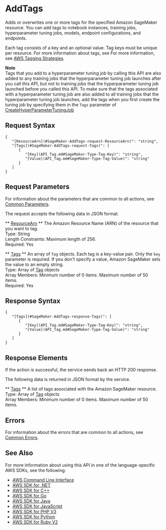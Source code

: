 # AddTags<a name="API_AddTags"></a>

Adds or overwrites one or more tags for the specified Amazon SageMaker resource\. You can add tags to notebook instances, training jobs, hyperparameter tuning jobs, models, endpoint configurations, and endpoints\.

Each tag consists of a key and an optional value\. Tag keys must be unique per resource\. For more information about tags, see For more information, see [AWS Tagging Strategies](https://aws.amazon.com/answers/account-management/aws-tagging-strategies/)\.

**Note**  
Tags that you add to a hyperparameter tuning job by calling this API are also added to any training jobs that the hyperparameter tuning job launches after you call this API, but not to training jobs that the hyperparameter tuning job launched before you called this API\. To make sure that the tags associated with a hyperparameter tuning job are also added to all training jobs that the hyperparameter tuning job launches, add the tags when you first create the tuning job by specifying them in the `Tags` parameter of [CreateHyperParameterTuningJob](API_CreateHyperParameterTuningJob.md) 

## Request Syntax<a name="API_AddTags_RequestSyntax"></a>

```
{
   "[ResourceArn](#SageMaker-AddTags-request-ResourceArn)": "string",
   "[Tags](#SageMaker-AddTags-request-Tags)": [ 
      { 
         "[Key](API_Tag.md#SageMaker-Type-Tag-Key)": "string",
         "[Value](API_Tag.md#SageMaker-Type-Tag-Value)": "string"
      }
   ]
}
```

## Request Parameters<a name="API_AddTags_RequestParameters"></a>

For information about the parameters that are common to all actions, see [Common Parameters](CommonParameters.md)\.

The request accepts the following data in JSON format\.

 ** [ResourceArn](#API_AddTags_RequestSyntax) **   <a name="SageMaker-AddTags-request-ResourceArn"></a>
The Amazon Resource Name \(ARN\) of the resource that you want to tag\.  
Type: String  
Length Constraints: Maximum length of 256\.  
Required: Yes

 ** [Tags](#API_AddTags_RequestSyntax) **   <a name="SageMaker-AddTags-request-Tags"></a>
An array of `Tag` objects\. Each tag is a key\-value pair\. Only the `key` parameter is required\. If you don't specify a value, Amazon SageMaker sets the value to an empty string\.   
Type: Array of [Tag](API_Tag.md) objects  
Array Members: Minimum number of 0 items\. Maximum number of 50 items\.  
Required: Yes

## Response Syntax<a name="API_AddTags_ResponseSyntax"></a>

```
{
   "[Tags](#SageMaker-AddTags-response-Tags)": [ 
      { 
         "[Key](API_Tag.md#SageMaker-Type-Tag-Key)": "string",
         "[Value](API_Tag.md#SageMaker-Type-Tag-Value)": "string"
      }
   ]
}
```

## Response Elements<a name="API_AddTags_ResponseElements"></a>

If the action is successful, the service sends back an HTTP 200 response\.

The following data is returned in JSON format by the service\.

 ** [Tags](#API_AddTags_ResponseSyntax) **   <a name="SageMaker-AddTags-response-Tags"></a>
A list of tags associated with the Amazon SageMaker resource\.  
Type: Array of [Tag](API_Tag.md) objects  
Array Members: Minimum number of 0 items\. Maximum number of 50 items\.

## Errors<a name="API_AddTags_Errors"></a>

For information about the errors that are common to all actions, see [Common Errors](CommonErrors.md)\.

## See Also<a name="API_AddTags_SeeAlso"></a>

For more information about using this API in one of the language\-specific AWS SDKs, see the following:
+  [AWS Command Line Interface](https://docs.aws.amazon.com/goto/aws-cli/sagemaker-2017-07-24/AddTags) 
+  [AWS SDK for \.NET](https://docs.aws.amazon.com/goto/DotNetSDKV3/sagemaker-2017-07-24/AddTags) 
+  [AWS SDK for C\+\+](https://docs.aws.amazon.com/goto/SdkForCpp/sagemaker-2017-07-24/AddTags) 
+  [AWS SDK for Go](https://docs.aws.amazon.com/goto/SdkForGoV1/sagemaker-2017-07-24/AddTags) 
+  [AWS SDK for Java](https://docs.aws.amazon.com/goto/SdkForJava/sagemaker-2017-07-24/AddTags) 
+  [AWS SDK for JavaScript](https://docs.aws.amazon.com/goto/AWSJavaScriptSDK/sagemaker-2017-07-24/AddTags) 
+  [AWS SDK for PHP V3](https://docs.aws.amazon.com/goto/SdkForPHPV3/sagemaker-2017-07-24/AddTags) 
+  [AWS SDK for Python](https://docs.aws.amazon.com/goto/boto3/sagemaker-2017-07-24/AddTags) 
+  [AWS SDK for Ruby V2](https://docs.aws.amazon.com/goto/SdkForRubyV2/sagemaker-2017-07-24/AddTags) 